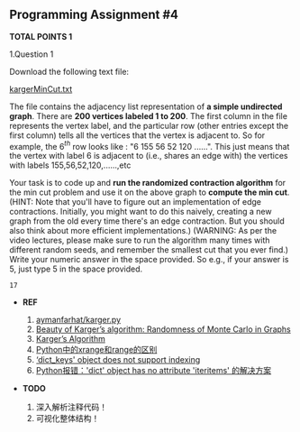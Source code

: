 ## Programming Assignment #4

**TOTAL POINTS 1**

1.Question 1

Download the following text file:

[kargerMinCut.txt](https://d18ky98rnyall9.cloudfront.net/_f370cd8b4d3482c940e4a57f489a200b_kargerMinCut.txt?Expires=1584921600&Signature=hDZN~~EfIP-xgM8266fT5WEmS9Ood~rxZ9GXvuyXzeX773E6UiRhZMz11U0ytjTBqxgwsQYC7Cx1NYXrlPIAW3Oo6RkMYThHarvDu9VAr~-hYo3Z0GC~~u8XYa~hCaFdoVhpe4im0ENsDJ7tbcyWJ9~l~2gU2u0OX4DyR~JQ7k0_&Key-Pair-Id=APKAJLTNE6QMUY6HBC5A)

The file contains the adjacency list representation of **a simple undirected graph**. There are **200 vertices labeled 1 to 200**. The first column in the file represents the vertex label, and the particular row (other entries except the first column) tells all the vertices that the vertex is adjacent to. So for example, the 6$^{th}$ row looks like : "6 155 56 52 120 ......". This just means that the vertex with label 6 is adjacent to (i.e., shares an edge with) the vertices with labels 155,56,52,120,......,etc

Your task is to code up and **run the randomized contraction algorithm** for the min cut problem and use it on the above graph to **compute the min cut**. (HINT: Note that you'll have to figure out an implementation of edge contractions. Initially, you might want to do this naively, creating a new graph from the old every time there's an edge contraction. But you should also think about more efficient implementations.) (WARNING: As per the video lectures, please make sure to run the algorithm many times with different random seeds, and remember the smallest cut that you ever find.) Write your numeric answer in the space provided. So e.g., if your answer is 5, just type 5 in the space provided.

```
17
```

- **REF**
  1. [aymanfarhat/karger.py](aymanfarhat/karger.py)
  2. [Beauty of Karger’s algorithm: Randomness of Monte Carlo in Graphs](https://towardsdatascience.com/beauty-of-kargers-algorithm-6de7e923874a)
  3. [Karger’s Algorithm](https://medium.com/@dev.elect.iitd/kargers-algorithm-d8067eb1b790)
  4. [Python中的xrange和range的区别](https://blog.csdn.net/weixin_44224529/article/details/89397855)
  5. [‘dict_keys' object does not support indexing](https://blog.csdn.net/weixin_42087090/article/details/81195470)
  6. [Python报错：'dict' object has no attribute 'iteritems' 的解决方案](https://blog.csdn.net/wasjrong/article/details/91956511)

- **TODO**
  1. 深入解析注释代码！
  2. 可视化整体结构！